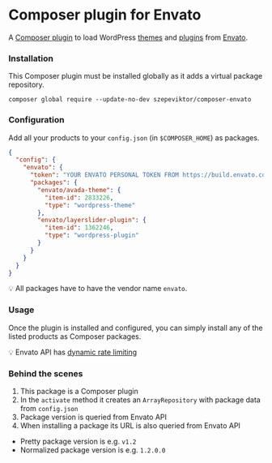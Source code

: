 # Composer plugin for Envato

A [Composer plugin](https://getcomposer.org/doc/articles/plugins.md)
to load WordPress [themes](https://themeforest.net/category/wordpress)
and [plugins](https://codecanyon.net/category/wordpress) from [Envato](https://envato.com/).

### Installation

This Composer plugin must be installed globally as it adds a virtual package repository.

```shell
composer global require --update-no-dev szepeviktor/composer-envato
```

### Configuration

Add all your products to your `config.json` (in `$COMPOSER_HOME`) as packages.

```json
{
  "config": {
    "envato": {
      "token": "YOUR ENVATO PERSONAL TOKEN FROM https://build.envato.com/create-token",
      "packages": {
        "envato/avada-theme": {
          "item-id": 2833226,
          "type": "wordpress-theme"
        },
        "envato/layerslider-plugin": {
          "item-id": 1362246,
          "type": "wordpress-plugin"
        }
      }
    }
  }
}
```

:bulb: All packages have to have the vendor name `envato`.

### Usage

Once the plugin is installed and configured,
you can simply install any of the listed products as Composer packages.

:bulb: Envato API has [dynamic rate limiting](https://build.envato.com/api/#rate-limit)

### Behind the scenes

1. This package is a Composer plugin
1. In the `activate` method it creates an `ArrayRepository`
   with package data from `config.json`
1. Package version is queried from Envato API
1. When installing a package its URL is also queried from Envato API

- Pretty package version is e.g. `v1.2`
- Normalized package version is e.g. `1.2.0.0`
